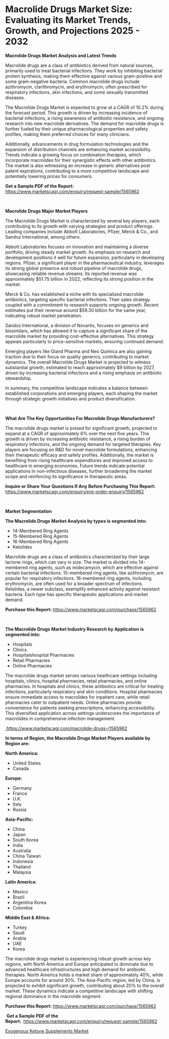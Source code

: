 <p><h1>Macrolide Drugs Market Size: Evaluating its Market Trends, Growth, and Projections 2025 - 2032</h1></p><p><strong>Macrolide Drugs Market Analysis and Latest Trends</strong></p>
<p><p>Macrolide drugs are a class of antibiotics derived from natural sources, primarily used to treat bacterial infections. They work by inhibiting bacterial protein synthesis, making them effective against various gram-positive and some gram-negative bacteria. Common macrolide drugs include azithromycin, clarithromycin, and erythromycin, often prescribed for respiratory infections, skin infections, and some sexually transmitted diseases.</p><p>The Macrolide Drugs Market is expected to grow at a CAGR of 10.2% during the forecast period. This growth is driven by increasing incidence of bacterial infections, a rising awareness of antibiotic resistance, and ongoing research into new macrolide derivatives. The demand for macrolide drugs is further fueled by their unique pharmacological properties and safety profiles, making them preferred choices for many clinicians. </p><p>Additionally, advancements in drug formulation technologies and the expansion of distribution channels are enhancing market accessibility. Trends indicate a growing focus on combination therapies, which incorporate macrolides for their synergistic effects with other antibiotics. The market is also witnessing an increase in generic alternatives post patent expirations, contributing to a more competitive landscape and potentially lowering prices for consumers.</p></p>
<p><strong>Get a Sample PDF of the Report:&nbsp;</strong> <a href="https://www.marketscagr.com/enquiry/request-sample/1565962?utm_campaign=2796&utm_medium=2&utm_source=Github&utm_content=ia&utm_term=08032025&utm_id=macrolide-drugs">https://www.marketscagr.com/enquiry/request-sample/1565962</a></p>
<p>&nbsp;</p>
<p><strong>Macrolide Drugs Major Market Players</strong></p>
<p><p>The Macrolide Drugs Market is characterized by several key players, each contributing to its growth with varying strategies and product offerings. Leading companies include Abbott Laboratories, Pfizer, Merck & Co., and Sandoz International, among others. </p><p>Abbott Laboratories focuses on innovation and maintaining a diverse portfolio, driving steady market growth. Its emphasis on research and development positions it well for future expansion, particularly in developing regions. Pfizer, a significant player in the pharmaceutical industry, leverages its strong global presence and robust pipeline of macrolide drugs, showcasing reliable revenue streams. Its reported revenue was approximately $51.75 billion in 2022, reflecting its strong position in the market.</p><p>Merck & Co. has established a niche with its specialized macrolide antibiotics, targeting specific bacterial infections. Their sales strategy coupled with a commitment to research supports ongoing growth. Recent estimates put their revenue around $59.30 billion for the same year, indicating robust market penetration.</p><p>Sandoz International, a division of Novartis, focuses on generics and biosimilars, which has allowed it to capture a significant share of the macrolide market by providing cost-effective alternatives. This strategy appeals particularly to price-sensitive markets, ensuring continued demand.</p><p>Emerging players like Gland Pharma and Neo Química are also gaining traction due to their focus on quality generics, contributing to market dynamics. The overall Macrolide Drugs Market is projected to witness substantial growth, estimated to reach approximately $9 billion by 2027, driven by increasing bacterial infections and a rising emphasis on antibiotic stewardship.</p><p>In summary, the competitive landscape indicates a balance between established corporations and emerging players, each shaping the market through strategic growth initiatives and product diversification.</p></p>
<p>&nbsp;</p>
<p><strong>What Are The Key Opportunities For Macrolide Drugs Manufacturers?</strong></p>
<p><p>The macrolide drugs market is poised for significant growth, projected to expand at a CAGR of approximately 6% over the next five years. This growth is driven by increasing antibiotic resistance, a rising burden of respiratory infections, and the ongoing demand for targeted therapies. Key players are focusing on R&D for novel macrolide formulations, enhancing their therapeutic efficacy and safety profiles. Additionally, the market is benefiting from rising healthcare expenditures and improved access to healthcare in emerging economies. Future trends indicate potential applications in non-infectious diseases, further broadening the market scope and reinforcing its significance in therapeutic areas.</p></p>
<p><strong>Inquire or Share Your Questions If Any Before Purchasing This Report:</strong> <a href="https://www.marketscagr.com/enquiry/pre-order-enquiry/1565962?utm_campaign=2796&utm_medium=2&utm_source=Github&utm_content=ia&utm_term=08032025&utm_id=macrolide-drugs">https://www.marketscagr.com/enquiry/pre-order-enquiry/1565962</a></p>
<p>&nbsp;</p>
<p><strong>Market Segmentation</strong></p>
<p><strong>The Macrolide Drugs Market Analysis by types is segmented into:</strong></p>
<p><ul><li>14-Membered Ring Agents</li><li>15-Membered Ring Agents</li><li>16-Membered Ring Agents</li><li>Ketolides</li></ul></p>
<p><p>Macrolide drugs are a class of antibiotics characterized by their large lactone rings, which can vary in size. The market is divided into 14-membered ring agents, such as midecamycin, which are effective against certain bacterial infections. 15-membered ring agents, like azithromycin, are popular for respiratory infections. 16-membered ring agents, including erythromycin, are often used for a broader spectrum of infections. Ketolides, a newer subclass, exemplify enhanced activity against resistant bacteria. Each type has specific therapeutic applications and market demand.</p></p>
<p><strong>Purchase this Report:&nbsp;</strong><a href="https://www.marketscagr.com/purchase/1565962?utm_campaign=2796&utm_medium=2&utm_source=Github&utm_content=ia&utm_term=08032025&utm_id=macrolide-drugs">https://www.marketscagr.com/purchase/1565962</a></p>
<p>&nbsp;</p>
<p><strong>The Macrolide Drugs Market Industry Research by Application is segmented into:</strong></p>
<p><ul><li>Hospitals</li><li>Clinics</li><li>Hospitalshospital Pharmacies</li><li>Retail Pharmacies</li><li>Online Pharmacies</li></ul></p>
<p><p>The macrolide drugs market serves various healthcare settings including hospitals, clinics, hospital pharmacies, retail pharmacies, and online pharmacies. In hospitals and clinics, these antibiotics are critical for treating infections, particularly respiratory and skin conditions. Hospital pharmacies ensure immediate access to macrolides for inpatient care, while retail pharmacies cater to outpatient needs. Online pharmacies provide convenience for patients seeking prescriptions, enhancing accessibility. This diversified application across settings underscores the importance of macrolides in comprehensive infection management.</p></p>
<p><a href="https://www.marketscagr.com/macrolide-drugs-r1565962?utm_campaign=2796&utm_medium=2&utm_source=Github&utm_content=ia&utm_term=08032025&utm_id=macrolide-drugs">&nbsp;https://www.marketscagr.com/macrolide-drugs-r1565962</a></p>
<p><strong>In terms of Region, the Macrolide Drugs Market Players available by Region are:</strong></p>
<p>
    <p> <strong> North America: </strong>
        <ul>
            <li>United States</li>
            <li>Canada</li>
        </ul>
        </p> 
    <p> <strong> Europe: </strong>
        <ul>
            <li>Germany</li>
            <li>France</li>
            <li>U.K.</li>
            <li>Italy</li>
            <li>Russia</li>
        </ul>
        </p> 
    <p> <strong> Asia-Pacific: </strong>
        <ul>
            <li>China</li>
            <li>Japan</li>
            <li>South Korea</li>
            <li>India</li>
            <li>Australia</li>
            <li>China Taiwan</li>
            <li>Indonesia</li>
            <li>Thailand</li>
            <li>Malaysia</li>
        </ul>
        </p> 
    <p> <strong> Latin America: </strong>
        <ul>
            <li>Mexico</li>
            <li>Brazil</li>
            <li>Argentina Korea</li>
            <li>Colombia</li>
        </ul>
        </p> 
    <p> <strong> Middle East & Africa: </strong>
        <ul>
            <li>Turkey</li>
            <li>Saudi</li>
            <li>Arabia</li>
            <li>UAE</li>
            <li>Korea</li>
        </ul>
    </p>
    </p>
<p><p>The macrolide drugs market is experiencing robust growth across key regions, with North America and Europe anticipated to dominate due to advanced healthcare infrastructures and high demand for antibiotic therapies. North America holds a market share of approximately 40%, while Europe accounts for around 30%. The Asia-Pacific region, led by China, is projected to exhibit significant growth, contributing about 20% to the overall market. These dynamics indicate a competitive landscape with shifting regional dominance in the macrolide segment.</p></p>
<p><strong>Purchase this Report: </strong><a href="https://www.marketscagr.com/purchase/1565962?utm_campaign=2796&utm_medium=2&utm_source=Github&utm_content=ia&utm_term=08032025&utm_id=macrolide-drugs">https://www.marketscagr.com/purchase/1565962</a></p>
<p>&nbsp;<strong>Get a Sample PDF of the Report:&nbsp;&nbsp;</strong><a href="https://www.marketscagr.com/enquiry/request-sample/1565962?utm_campaign=2796&utm_medium=2&utm_source=Github&utm_content=ia&utm_term=08032025&utm_id=macrolide-drugs">https://www.marketscagr.com/enquiry/request-sample/1565962</a></p>
<p><strong></strong></p>
<p><p><a href="https://github.com/abantolemox08/Market-Research-Report-List-1/blob/main/exogenous-ketone-supplements-market.md?utm_campaign=2796&utm_medium=2&utm_source=Github&utm_content=ia&utm_term=08032025&utm_id=macrolide-drugs">Exogenous Ketone Supplements Market</a></p></p>